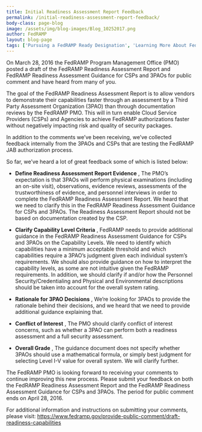```yaml
---
title: Initial Readiness Assessment Report Feedback
permalink: /initial-readiness-assessment-report-feedback/
body-class: page-blog
image: /assets/img/blog-images/Blog_10252017.png
author: FedRAMP
layout: blog-page
tags: ['Pursuing a FedRAMP Ready Designation', 'Learning More About FedRAMP']
---
```

On March 28, 2016 the FedRAMP Program Management Office (PMO) posted a draft of the FedRAMP Readiness Assessment Report and FedRAMP Readiness Assessment Guidance for CSPs and 3PAOs for public comment and have heard from many of you.

The goal of the FedRAMP Readiness Assessment Report is to allow vendors to demonstrate their capabilities faster through an assessment by a Third Party Assessment Organization (3PAO) than through documentation reviews by the FedRAMP PMO. This will in turn enable Cloud Service Providers (CSPs) and Agencies to achieve FedRAMP authorizations faster without negatively impacting risk and quality of security packages.

In addition to the comments we’ve been receiving, we’ve collected feedback internally from the 3PAOs and CSPs that are testing the FedRAMP JAB authorization process.

So far, we’ve heard a lot of great feedback some of which is listed below:

  * **Define Readiness Assessment Report Evidence** , The PMO’s expectation is that 3PAOs will perform physical examinations (including an on-site visit), observations, evidence reviews, assessments of the trustworthiness of evidence, and personnel interviews in order to complete the FedRAMP Readiness Assessment Report. We heard that we need to clarify this in the FedRAMP Readiness Assessment Guidance for CSPs and 3PAOs. The Readiness Assessment Report should not be based on documentation created by the CSP.

  * **Clarify Capability Level Criteria** , FedRAMP needs to provide additional guidance in the FedRAMP Readiness Assessment Guidance for CSPs and 3PAOs on the Capability Levels. We need to identify which capabilities have a minimum acceptable threshold and which capabilities require a 3PAO’s judgment given each individual system’s requirements. We should also provide guidance on how to interpret the capability levels, as some are not intuitive given the FedRAMP requirements. In addition, we should clarify if and/or how the Personnel Security/Credentialing and Physical and Environmental descriptions should be taken into account for the overall system rating.

  * **Rationale for 3PAO Decisions** , We’re looking for 3PAOs to provide the rationale behind their decisions, and we heard that we need to provide additional guidance explaining that.

  * **Conflict of Interest** , The PMO should clarify conflict of interest concerns, such as whether a 3PAO can perform both a readiness assessment and a full security assessment.

  * **Overall Grade** , The guidance document does not specify whether 3PAOs should use a mathematical formula, or simply best judgment for selecting Level I-V value for overall system. We will clarify further.

The FedRAMP PMO is looking forward to receiving your comments to continue improving this new process. Please submit your feedback on both the FedRAMP Readiness Assessment Report and the FedRAMP Readiness Assessment Guidance for CSPs and 3PAOs. The period for public comment ends on April 28, 2016.

For additional information and instructions on submitting your comments, please visit: https://www.fedramp.gov/provide-public-comment/draft-readiness-capabilities

